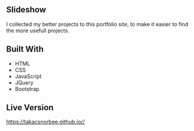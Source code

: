 ## Slideshow

I collected my better projects to this portfolio site, to make it easier to find the more usefull projects.

## Built With

- HTML 
- CSS
- JavaScript
- JQuery
- Bootstrap

## Live Version

https://takacsnorbee.github.io//